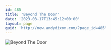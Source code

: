 ```yaml
---
id: 485
title: 'Beyond The Door'
date: '2023-03-17T13:45:12+00:00'
layout: page
guid: 'http://new.andydixon.com/?page_id=485'
---
```


![Beyond The Door](https://i0.wp.com/assets.g8x2.ldn.idrivee2-23.com/posters/Beyond%20The%20Door%2001.jpg?w=1200&ssl=1 "Beyond The Door")